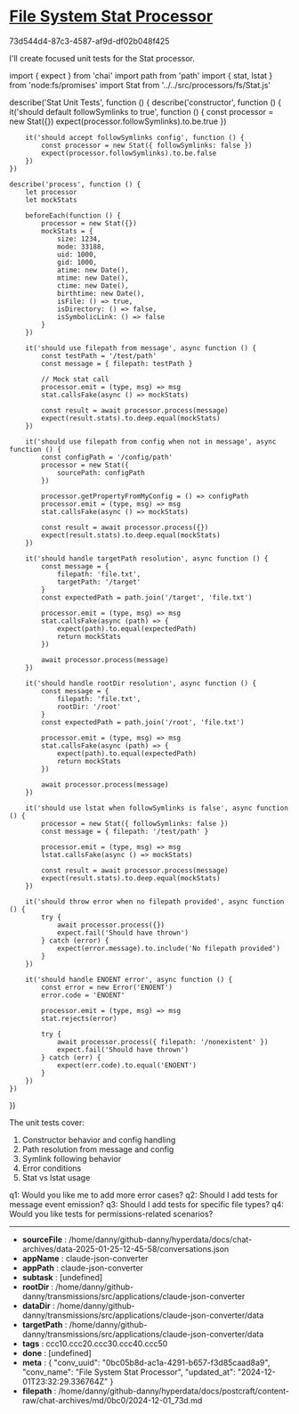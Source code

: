 # [File System Stat Processor](https://claude.ai/chat/0bc05b8d-ac1a-4291-b657-f3d85caad8a9)

73d544d4-87c3-4587-af9d-df02b048f425

 I'll create focused unit tests for the Stat processor.

<antArtifact identifier="stat-unit-tests" type="application/vnd.ant.code" language="javascript" title="Unit Tests for Stat Processor">
import { expect } from 'chai'
import path from 'path'
import { stat, lstat } from 'node:fs/promises'
import Stat from '../../src/processors/fs/Stat.js'

describe('Stat Unit Tests', function () {
    describe('constructor', function () {
        it('should default followSymlinks to true', function () {
            const processor = new Stat({})
            expect(processor.followSymlinks).to.be.true
        })

        it('should accept followSymlinks config', function () {
            const processor = new Stat({ followSymlinks: false })
            expect(processor.followSymlinks).to.be.false
        })
    })

    describe('process', function () {
        let processor
        let mockStats

        beforeEach(function () {
            processor = new Stat({})
            mockStats = {
                size: 1234,
                mode: 33188,
                uid: 1000,
                gid: 1000,
                atime: new Date(),
                mtime: new Date(),
                ctime: new Date(),
                birthtime: new Date(),
                isFile: () => true,
                isDirectory: () => false,
                isSymbolicLink: () => false
            }
        })

        it('should use filepath from message', async function () {
            const testPath = '/test/path'
            const message = { filepath: testPath }
            
            // Mock stat call
            processor.emit = (type, msg) => msg
            stat.callsFake(async () => mockStats)

            const result = await processor.process(message)
            expect(result.stats).to.deep.equal(mockStats)
        })

        it('should use filepath from config when not in message', async function () {
            const configPath = '/config/path'
            processor = new Stat({
                sourcePath: configPath
            })
            
            processor.getPropertyFromMyConfig = () => configPath
            processor.emit = (type, msg) => msg
            stat.callsFake(async () => mockStats)

            const result = await processor.process({})
            expect(result.stats).to.deep.equal(mockStats)
        })

        it('should handle targetPath resolution', async function () {
            const message = {
                filepath: 'file.txt',
                targetPath: '/target'
            }
            const expectedPath = path.join('/target', 'file.txt')
            
            processor.emit = (type, msg) => msg
            stat.callsFake(async (path) => {
                expect(path).to.equal(expectedPath)
                return mockStats
            })

            await processor.process(message)
        })

        it('should handle rootDir resolution', async function () {
            const message = {
                filepath: 'file.txt',
                rootDir: '/root'
            }
            const expectedPath = path.join('/root', 'file.txt')
            
            processor.emit = (type, msg) => msg
            stat.callsFake(async (path) => {
                expect(path).to.equal(expectedPath)
                return mockStats
            })

            await processor.process(message)
        })

        it('should use lstat when followSymlinks is false', async function () {
            processor = new Stat({ followSymlinks: false })
            const message = { filepath: '/test/path' }
            
            processor.emit = (type, msg) => msg
            lstat.callsFake(async () => mockStats)

            const result = await processor.process(message)
            expect(result.stats).to.deep.equal(mockStats)
        })

        it('should throw error when no filepath provided', async function () {
            try {
                await processor.process({})
                expect.fail('Should have thrown')
            } catch (error) {
                expect(error.message).to.include('No filepath provided')
            }
        })

        it('should handle ENOENT error', async function () {
            const error = new Error('ENOENT')
            error.code = 'ENOENT'
            
            processor.emit = (type, msg) => msg
            stat.rejects(error)

            try {
                await processor.process({ filepath: '/nonexistent' })
                expect.fail('Should have thrown')
            } catch (err) {
                expect(err.code).to.equal('ENOENT')
            }
        })
    })
})
</antArtifact>

The unit tests cover:
1. Constructor behavior and config handling
2. Path resolution from message and config
3. Symlink following behavior
4. Error conditions
5. Stat vs lstat usage

q1: Would you like me to add more error cases?
q2: Should I add tests for message event emission?
q3: Should I add tests for specific file types?
q4: Would you like tests for permissions-related scenarios?

---

* **sourceFile** : /home/danny/github-danny/hyperdata/docs/chat-archives/data-2025-01-25-12-45-58/conversations.json
* **appName** : claude-json-converter
* **appPath** : claude-json-converter
* **subtask** : [undefined]
* **rootDir** : /home/danny/github-danny/transmissions/src/applications/claude-json-converter
* **dataDir** : /home/danny/github-danny/transmissions/src/applications/claude-json-converter/data
* **targetPath** : /home/danny/github-danny/transmissions/src/applications/claude-json-converter/data
* **tags** : ccc10.ccc20.ccc30.ccc40.ccc50
* **done** : [undefined]
* **meta** : {
  "conv_uuid": "0bc05b8d-ac1a-4291-b657-f3d85caad8a9",
  "conv_name": "File System Stat Processor",
  "updated_at": "2024-12-01T23:32:29.336764Z"
}
* **filepath** : /home/danny/github-danny/hyperdata/docs/postcraft/content-raw/chat-archives/md/0bc0/2024-12-01_73d.md
